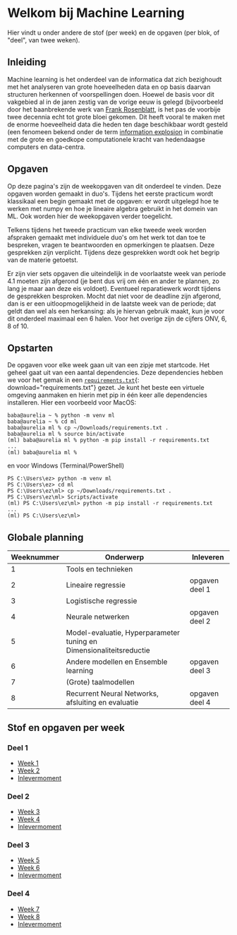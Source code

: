 # Welkom bij Machine Learning

Hier vindt u onder andere de stof (per week) en de opgaven (per blok, of "deel", van twee weken).

## Inleiding

Machine learning is het onderdeel van de informatica dat zich bezighoudt met het analyseren van grote hoeveelheden data en op basis daarvan structuren herkennen of voorspellingen doen. Hoewel de basis voor dit vakgebied al in de jaren zestig van de vorige eeuw is gelegd (bijvoorbeeld door het baanbrekende werk van [Frank Rosenblatt](https://en.wikipedia.org/wiki/Frank_Rosenblatt), is het pas de voorbije twee decennia echt tot grote bloei gekomen. Dit heeft vooral te maken met de enorme hoeveelheid data die heden ten dage beschikbaar wordt gesteld (een fenomeen bekend onder de term [information explosion](https://en.wikipedia.org/wiki/Information_explosion) in combinatie met de grote en goedkope computationele kracht van hedendaagse computers en data-centra.

## Opgaven

Op deze pagina's zijn de weekopgaven van dit onderdeel te vinden. Deze opgaven worden gemaakt in duo's. Tijdens het eerste practicum wordt klassikaal een begin gemaakt met de opgaven: er wordt uitgelegd hoe te werken met numpy en hoe je lineaire algebra gebruikt in het domein van ML. Ook worden hier de weekopgaven verder toegelicht.

Telkens tijdens het tweede practicum van elke tweede week worden afspraken gemaakt met individuele duo's om het werk tot dan toe te bespreken, vragen te beantwoorden en opmerkingen te plaatsen. Deze gesprekken zijn verplicht. Tijdens deze gesprekken wordt ook het begrip van de materie getoetst. 

Er zijn vier sets opgaven die uiteindelijk in de voorlaatste week van periode 4.1 moeten zijn afgerond (je bent dus vrij om één en ander te plannen, zo lang je maar aan deze eis voldoet). Eventueel reparatiewerk wordt tijdens de gesprekken besproken. Mocht dat niet voor de deadline zijn afgerond, dan is er een uitloopmogelijkheid in de laatste week van de periode; dat geldt dan wel als een herkansing: als je hiervan gebruik maakt, kun je voor dit onderdeel maximaal een 6 halen. Voor het overige zijn de cijfers ONV, 6, 8 of 10.

## Opstarten

De opgaven voor elke week gaan uit van een zipje met startcode. Het geheel gaat uit van een aantal dependencies. Deze dependencies hebben we voor het gemak in een [`requirements.txt`](files/requirements.txt){: download="requirements.txt"} gezet. Je kunt het beste een virtuele omgeving aanmaken en hierin met pip in één keer alle dependencies installeren. Hier een voorbeeld voor MacOS:

```
baba@aurelia ~ % python -m venv ml
baba@aurelia ~ % cd ml 
baba@aurelia ml % cp ~/Downloads/requirements.txt .
baba@aurelia ml % source bin/activate
(ml) baba@aurelia ml % python -m pip install -r requirements.txt 
...
(ml) baba@aurelia ml % 
```

en voor Windows (Terminal/PowerShell)
```
PS C:\Users\ez> python -m venv ml
PS C:\Users\ez> cd ml
PS C:\Users\ez\ml> cp ~/Downloads/requirements.txt .
PS C:\Users\ez\ml> Scripts/activate
(ml) PS C:\Users\ez\ml> python -m pip install -r requirements.txt
...
(ml) PS C:\Users\ez\ml> 
```

## Globale planning

| Weeknummer | Onderwerp | Inleveren |
| ---------- | --------- | --------- |
| 1	| Tools en technieken | |	 
| 2	| Lineaire regressie | opgaven deel 1 |
| 3	| Logistische regressie | |
| 4	| Neurale netwerken | opgaven deel 2 |
| 5	| Model-evaluatie, Hyperparameter tuning en Dimensionaliteitsreductie | |
| 6	| Andere modellen en Ensemble learning | opgaven deel 3 |
| 7	| (Grote) taalmodellen | |
| 8	| Recurrent Neural Networks, afsluiting en evaluatie | opgaven deel 4 |

## Stof en opgaven per week

### Deel 1

* [Week 1](deel1/week1.md)
* [Week 2](deel1/week2.md)
* [Inlevermoment](deel1/inleveren.md)

### Deel 2

* [Week 3](deel2/week3.md)
* [Week 4](deel2/week4.md)
* [Inlevermoment](deel2/inleveren.md)

### Deel 3

* [Week 5](deel3/week5.md)
* [Week 6](deel3/week6.md)
* [Inlevermoment](deel3/inleveren.md)

### Deel 4

* [Week 7](deel4/week7.md)
* [Week 8](deel4/week8.md)
* [Inlevermoment](deel4/inleveren.md)
